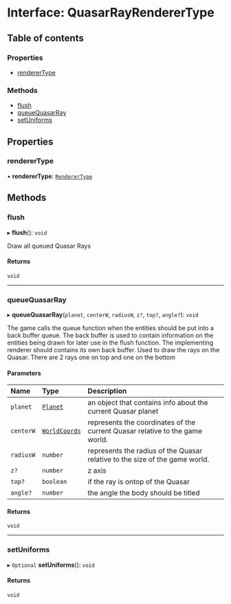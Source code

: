 # Interface: QuasarRayRendererType

## Table of contents

### Properties

- [rendererType](QuasarRayRendererType.md#renderertype)

### Methods

- [flush](QuasarRayRendererType.md#flush)
- [queueQuasarRay](QuasarRayRendererType.md#queuequasarray)
- [setUniforms](QuasarRayRendererType.md#setuniforms)

## Properties

### rendererType

• **rendererType**: [`RendererType`](../README.md#renderertype-1)

## Methods

### flush

▸ **flush**(): `void`

Draw all queued Quasar Rays

#### Returns

`void`

___

### queueQuasarRay

▸ **queueQuasarRay**(`planet`, `centerW`, `radiusW`, `z?`, `top?`, `angle?`): `void`

The game calls the queue function when the entities should be put into a back buffer queue.
The back buffer is used to contain information on the entities being drawn for later use in the flush function.
The implementing renderer should contains its own back buffer.
Used to draw the rays on the Quasar.
There are 2 rays one on top and one on the bottom

#### Parameters

| Name | Type | Description |
| :------ | :------ | :------ |
| `planet` | [`Planet`](../README.md#planet) | an object that contains info about the current Quasar planet |
| `centerW` | [`WorldCoords`](../README.md#worldcoords) | represents the coordinates of the current Quasar relative to the game world. |
| `radiusW` | `number` | represents the radius of the Quasar relative to the size of the game world. |
| `z?` | `number` | z axis |
| `top?` | `boolean` | if the ray is ontop of the Quasar |
| `angle?` | `number` | the angle the body should be titled |

#### Returns

`void`

___

### setUniforms

▸ `Optional` **setUniforms**(): `void`

#### Returns

`void`

